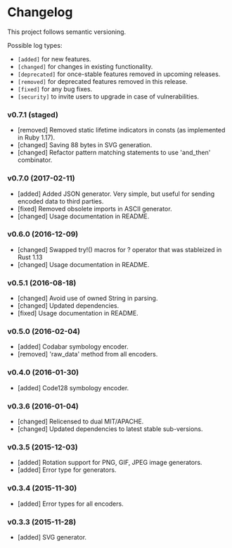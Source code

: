 # Changelog

This project follows semantic versioning.

Possible log types:

- `[added]` for new features.
- `[changed]` for changes in existing functionality.
- `[deprecated]` for once-stable features removed in upcoming releases.
- `[removed]` for deprecated features removed in this release.
- `[fixed]` for any bug fixes.
- `[security]` to invite users to upgrade in case of vulnerabilities.

### v0.7.1 (staged)

- [removed] Removed static lifetime indicators in consts (as implemented in Ruby 1.17).
- [changed] Saving 88 bytes in SVG generation.
- [changed] Refactor pattern matching statements to use 'and_then' combinator.

### v0.7.0 (2017-02-11)

- [added] Added JSON generator. Very simple, but useful for sending encoded data to third parties.
- [fixed] Removed obsolete imports in ASCII generator.
- [changed] Usage documentation in README.

### v0.6.0 (2016-12-09)

- [changed] Swapped try!() macros for ? operator that was stableized in Rust 1.13
- [changed] Usage documentation in README.

### v0.5.1 (2016-08-18)

- [changed] Avoid use of owned String in parsing.
- [changed] Updated dependencies.
- [fixed] Usage documentation in README.

### v0.5.0 (2016-02-04)

- [added] Codabar symbology encoder.
- [removed] 'raw_data' method from all encoders.

### v0.4.0 (2016-01-30)

- [added] Code128 symbology encoder.

### v0.3.6 (2016-01-04)

- [changed] Relicensed to dual MIT/APACHE.
- [changed] Updated dependencies to latest stable sub-versions.

### v0.3.5 (2015-12-03)

- [added] Rotation support for PNG, GIF, JPEG image generators.
- [added] Error type for generators.

### v0.3.4 (2015-11-30)

- [added] Error types for all encoders.

### v0.3.3 (2015-11-28)

- [added] SVG generator.
